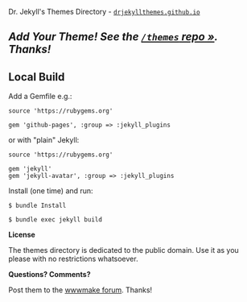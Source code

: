 
Dr. Jekyll's Themes Directory - [`drjekyllthemes.github.io`](http://drjekyllthemes.github.io)



## _Add Your Theme! See the [`/themes` repo »](https://github.com/drjekyllthemes/themes). Thanks!_



## Local Build

Add a Gemfile e.g.:

```
source 'https://rubygems.org'

gem 'github-pages', :group => :jekyll_plugins
```

or with "plain" Jekyll:

```
source 'https://rubygems.org'

gem 'jekyll'
gem 'jekyll-avatar', :group => :jekyll_plugins
```

Install (one time) and run:

```
$ bundle Install

$ bundle exec jekyll build
```


**License**

The themes directory is dedicated to the public domain.
Use it as you please with no restrictions whatsoever.

**Questions? Comments?**

Post them to the [wwwmake forum](http://groups.google.com/group/wwwmake). Thanks!
